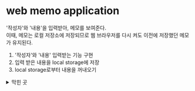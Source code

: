 # web memo application

'작성자'와 '내용'을 입력받아, 메모를 보여준다.  
이때, 메모는 로컬 저장소에 저장되므로 웹 브라우저를 다시 켜도 이전에 저장했던 메모가 유지된다.  

1. '작성자'와 '내용' 입력받는 기능 구현
2. 입력 받은 내용을 local storage에 저장
3. local storage로부터 내용을 꺼내오기

<details>
<summary>막힌 곳</summary>
<div markdown = "1">

* local stoarge 연동
* 원하는 위치에 원하는 내용 위치시키기

</div>
</details>